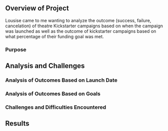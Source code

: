 ## Overview of Project
Lousise came to me wanting to analyze the outcome (success, failure, cancelation) of theatre Kickstarter campaigns based on when the campaign was launched as well as the outcome of kickstarter campaigns based on what percentage of their funding goal was met. 
### Purpose

## Analysis and Challenges

### Analysis of Outcomes Based on Launch Date

### Analysis of Outcomes Based on Goals

### Challenges and Difficulties Encountered

## Results
